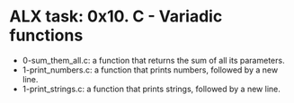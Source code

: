 # ALX task: 0x10. C - Variadic functions

* 0-sum_them_all.c: a function that returns the sum of all its parameters.  
* 1-print_numbers.c: a function that prints numbers, followed by a new line.
* 1-print_strings.c: a function that prints strings, followed by a new line.
